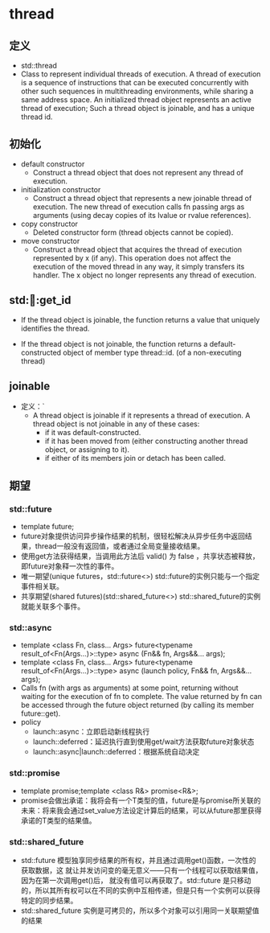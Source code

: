 # thread
## 定义
- std::thread
- Class to represent individual threads of execution. A thread of execution is a sequence of instructions that can be executed concurrently with other such sequences in multithreading environments, while sharing a same address space. An initialized thread object represents an active thread of execution; Such a thread object is joinable, and has a unique thread id.

## 初始化
- default constructor
  - Construct a thread object that does not represent any thread of execution.
- initialization constructor
  - Construct a thread object that represents a new joinable thread of execution. The new thread of execution calls fn passing args as arguments (using decay copies of its lvalue or rvalue references).
- copy constructor
  - Deleted constructor form (thread objects cannot be copied).
- move constructor
  - Construct a thread object that acquires the thread of execution represented by x (if any). This operation does not affect the execution of the moved thread in any way, it simply transfers its handler. The x object no longer represents any thread of execution.

## std::thread::get_id

- If the thread object is joinable, the function returns a value that uniquely identifies the thread.

- If the thread object is not joinable, the function returns a default-constructed object of member type thread::id. (of a non-executing thread)

## joinable
- 定义：`
  - A thread object is joinable if it represents a thread of execution. A thread object is not joinable in any of these cases:
    - if it was default-constructed.
    - if it has been moved from (either constructing another thread object, or assigning to it).
    - if either of its members join or detach has been called.

## 期望

### std::future
- template <class T>  future;
- future对象提供访问异步操作结果的机制，很轻松解决从异步任务中返回结果，thread一般没有返回值，或者通过全局变量接收结果。
- 使用get方法获得结果，当调用此方法后 valid() 为 false ，共享状态被释放，即future对象释一次性的事件。
- 唯一期望(unique futures，std::future<>) std::future的实例只能与一个指定事件相关联。
- 共享期望(shared futures)(std::shared_future<>) std::shared_future的实例就能关联多个事件。
### std::async
- template <class Fn, class... Args>  future<typename result_of<Fn(Args...)>::type>    async (Fn&& fn, Args&&... args);
- template <class Fn, class... Args>  future<typename result_of<Fn(Args...)>::type>    async (launch policy, Fn&& fn, Args&&... args);
- Calls fn (with args as arguments) at some point, returning without waiting for the execution of fn to complete. The value returned by fn can be accessed through the future object returned (by calling its member future::get).
- policy
  - launch::async：立即启动新线程执行
  - launch::deferred：延迟执行直到使用get/wait方法获取future对象状态
  - launch::async|launch::deferred：根据系统自动决定

### std::promise
- template <class T>  promise;template <class R&> promise<R&>;
- promise会做出承诺：我将会有一个T类型的值，future是与promise所关联的未来：将来我会通过set_value方法设定计算后的结果，可以从future那里获得承诺的T类型的结果值。


### std::shared_future
- std::future 模型独享同步结果的所有权，并且通过调用get()函数，一次性的获取数据，这 就让并发访问变的毫无意义——只有一个线程可以获取结果值，因为在第一次调用get()后， 就没有值可以再获取了。std::future 是只移动的，所以其所有权可以在不同的实例中互相传递，但是只有一个实例可以获得特定的同步结果。
- std::shared_future 实例是可拷贝的，所以多个对象可以引用同一关联期望值的结果